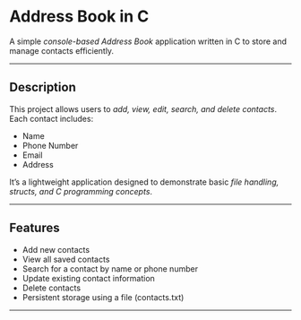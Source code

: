# Address Book in C

A simple *console-based Address Book* application written in C to store and manage contacts efficiently.

---

## Description
This project allows users to *add, view, edit, search, and delete contacts*. Each contact includes:  

- Name  
- Phone Number  
- Email  
- Address  

It’s a lightweight application designed to demonstrate basic *file handling, structs, and C programming concepts*.

---

## Features
- Add new contacts  
- View all saved contacts  
- Search for a contact by name or phone number  
- Update existing contact information  
- Delete contacts  
- Persistent storage using a file (contacts.txt)  

---


